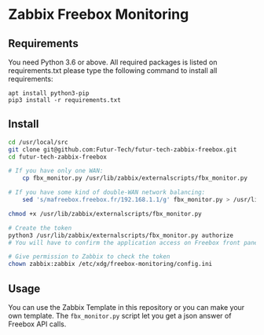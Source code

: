 Zabbix Freebox Monitoring
=========================

Requirements
------------

You need Python 3.6 or above. All required packages is listed on requirements.txt
please type the following command to install all requirements:

```
apt install python3-pip
pip3 install -r requirements.txt
```

Install
-------

```bash
cd /usr/local/src
git clone git@github.com:Futur-Tech/futur-tech-zabbix-freebox.git
cd futur-tech-zabbix-freebox

# If you have only one WAN:
    cp fbx_monitor.py /usr/lib/zabbix/externalscripts/fbx_monitor.py

# If you have some kind of double-WAN network balancing:
    sed 's/mafreebox.freebox.fr/192.168.1.1/g' fbx_monitor.py > /usr/lib/zabbix/externalscripts/fbx_monitor.py

chmod +x /usr/lib/zabbix/externalscripts/fbx_monitor.py

# Create the token
python3 /usr/lib/zabbix/externalscripts/fbx_monitor.py authorize
# You will have to confirm the application access on Freebox front panel.

# Give permission to Zabbix to check the token
chown zabbix:zabbix /etc/xdg/freebox-monitoring/config.ini

```

Usage
-----
You can use the Zabbix Template in this repository or you can make your own template.
The `fbx_monitor.py` script let you get a json answer of Freebox API calls.
